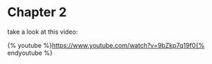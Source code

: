 # Chapter 2

take a look at this video:

{% youtube %}https://www.youtube.com/watch?v=9bZkp7q19f0{% endyoutube %}

